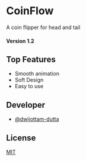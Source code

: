 
# CoinFlow

A coin flipper for head and tail

#### Version 1.2


## Top Features

- Smooth animation
- Soft Design
- Easy to use

  
## Developer

- [@dwijottam-dutta](https://github.com/Dwijottam-Dutta)

  
## License

[MIT](https://choosealicense.com/licenses/mit/)

  

